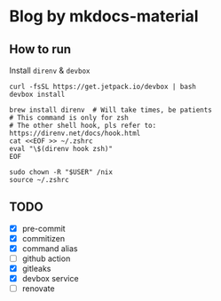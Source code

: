 # Blog by mkdocs-material

## How to run

Install `direnv` & `devbox`

```shell
curl -fsSL https://get.jetpack.io/devbox | bash
devbox install

brew install direnv  # Will take times, be patients
# This command is only for zsh
# The other shell hook, pls refer to: https://direnv.net/docs/hook.html
cat <<EOF >> ~/.zshrc
eval "\$(direnv hook zsh)"
EOF

sudo chown -R "$USER" /nix
source ~/.zshrc
```

## TODO

* [x] pre-commit
* [x] commitizen
* [x] command alias
* [ ] github action
* [x] gitleaks
* [x] devbox service
* [ ] renovate
